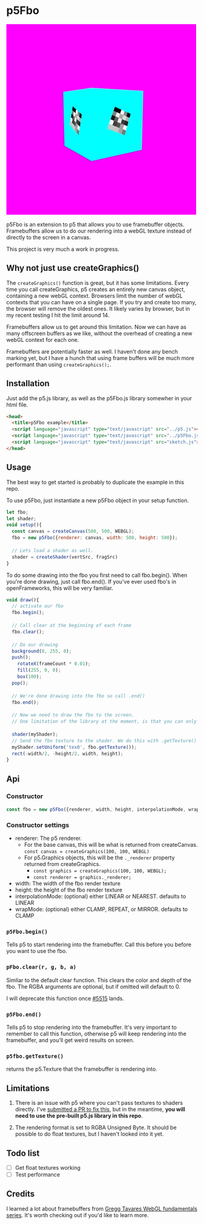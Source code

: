 # p5Fbo

![p5Fbo demo](p5Fbo-demo.gif)

p5Fbo is an extension to p5 that allows you to use framebuffer objects. Framebuffers allow us to do our rendering into a webGL texture instead of directly to the screen in a canvas.

This project is very much a work in progress.

## Why not just use createGraphics()

The `createGraphics()` function is great, but it has some limitations. Every time you call createGraphics, p5 creates an entirely new canvas object, containing a new webGL context. Browsers limit the number of webGL contexts that you can have on a single page. If you try and create too many, the browser will remove the oldest ones. It likely varies by browser, but in my recent testing I hit the limit around 14.

Framebuffers allow us to get around this limitation. Now we can have as many offscreen buffers as we like, without the overhead of creating a new webGL context for each one.

Framebuffers are potentially faster as well. I haven't done any bench marking yet, but I have a hunch that using frame buffers will be much more performant than using `createGraphics();`.

## Installation

Just add the p5.js library, as well as the p5Fbo.js library somewher in your html file.

```html
<head>
  <title>p5Fbo example</title>
  <script language="javascript" type="text/javascript" src="../p5.js"></script>
  <script language="javascript" type="text/javascript" src="../p5Fbo.js"></script>
  <script language="javascript" type="text/javascript" src="sketch.js"></script>
</head>
```

## Usage

The best way to get started is probably to duplicate the example in this repo. 

To use p5Fbo, just instantiate a new p5Fbo object in your setup function.

```javascript
let fbo;
let shader;
void setup(){
  const canvas = createCanvas(500, 500, WEBGL);
  fbo = new p5Fbo({renderer: canvas, width: 500, height: 500});

  // Lets load a shader as well. 
  shader = createShader(vertSrc, fragSrc)
}
```

To do some drawing into the fbo you first need to call fbo.begin(). When you're done drawing, just call fbo.end(). If you've ever used fbo's in openFrameworks, this will be very familiar.

```javascript
void draw(){
  // activate our fbo
  fbo.begin();

  // Call clear at the beginning of each frame
  fbo.clear();

  // Do our drawing
  background(0, 255, 0);
  push();
    rotateX(frameCount * 0.01);
    fill(255, 0, 0);
    box(100);
  pop();

  // We're done drawing into the fbo so call .end()
  fbo.end();

  // Now we need to draw the fbo to the screen. 
  // One limitation of the library at the moment, is that you can only draw fbo textures to the screen using a shader

  shader(myShader);
  // Send the fbo texture to the shader. We do this with .getTexture()
  myShader.setUniform('tex0', fbo.getTexture());
  rect(-width/2, -height/2, width, height);
}
```

## Api

### Constructor

``` javascript
const fbo = new p5Fbo({renderer, width, height, interpolationMode, wrapMode});
```

### Constructor settings

- renderer: The p5 renderer.
  - For the base canvas, this will be what is returned from createCanvas. `const canvas = createGraphics(100, 100, WEBGL)`
  - For p5.Graphics objects, this will be the `._renderer` property returned from createGraphics.
    - `const graphics = createGraphics(100, 100, WEBGL);`
    - `const renderer = graphics._renderer;`
- width: The width of the fbo render texture
- height: the height of the fbo render texture
- interpolationMode: (optional) either LINEAR or NEAREST. defaults to LINEAR
- wrapMode: (optional) either CLAMP, REPEAT, or MIRROR. defaults to CLAMP

### `p5Fbo.begin()`

Tells p5 to start rendering into the framebuffer. Call this before you before you want to use the fbo.

### `pFbo.clear(r, g, b, a)`

Simliar to the default clear function. This clears the color and depth of the fbo. The RGBA arguments are optional, but if omitted will default to 0.

I will deprecate this function once [#5515](https://github.com/processing/p5.js/pull/5515) lands.

### `p5Fbo.end()`

Tells p5 to stop rendering into the framebuffer. It's very important to remember to call this function, otherwise p5 will keep rendering into the framebuffer, and you'll get weird results on screen.

### `p5fbo.getTexture()`

returns the p5.Texture that the framebuffer is rendering into.

## Limitations

1. There is an issue with p5 where you can't pass textures to shaders directly. I've [submitted a PR to fix this](https://github.com/processing/p5.js/pull/5517), but in the meantime, **you will need to use the pre-built p5.js library in this repo**.

2. The rendering format is set to RGBA Unsigned Byte. It should be possible to do float textures, but I haven't looked into it yet.

## Todo list

- [ ] Get float textures working
- [ ] Test performance

## Credits

I learned a lot about framebuffers from [Gregg Tavares WebGL fundamentals series](https://webglfundamentals.org/webgl/lessons/webgl-render-to-texture.html). It's worth checking out if you'd like to learn more.
